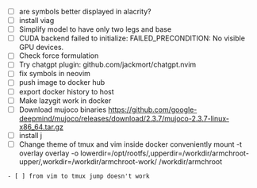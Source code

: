 - [ ] are symbols better displayed in alacrity?
- [ ] install viag
- [ ] Simplify model to have only two legs and base
- [ ] CUDA backend failed to initialize: FAILED_PRECONDITION: No visible GPU devices.
- [ ] Check force formulation
- [ ] Try chatgpt plugin: github.com/jackmort/chatgpt.nvim  
- [ ] fix symbols in neovim
- [ ] push image to docker hub
- [ ] export docker history to host
- [ ] Make lazygit work in docker
- [ ] Download mujoco binaries https://github.com/google-deepmind/mujoco/releases/download/2.3.7/mujoco-2.3.7-linux-x86_64.tar.gz
- [ ] install j
- [ ] Change theme of tmux and vim inside docker conveniently
   mount -t overlay overlay -o lowerdir=/opt/rootfs/,upperdir=/workdir/armchroot-upper/,workdir=/workdir/armchroot-work/ /workdir/armchroot
```
- [ ] from vim to tmux jump doesn't work

